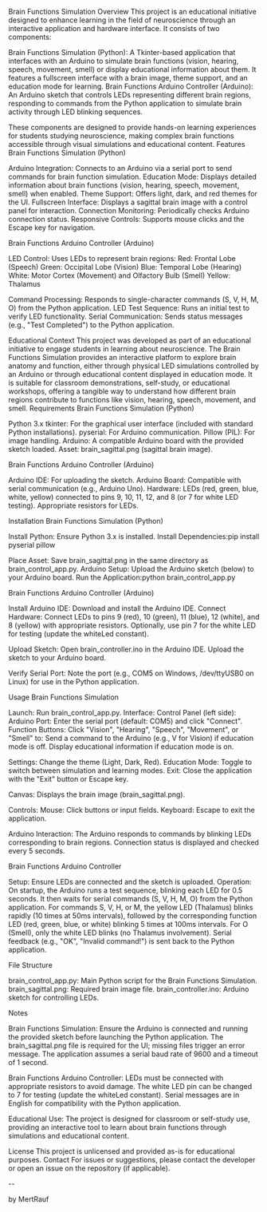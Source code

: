 Brain Functions Simulation
Overview
This project is an educational initiative designed to enhance learning in the field of neuroscience through an interactive application and hardware interface. It consists of two components:

Brain Functions Simulation (Python): A Tkinter-based application that interfaces with an Arduino to simulate brain functions (vision, hearing, speech, movement, smell) or display educational information about them. It features a fullscreen interface with a brain image, theme support, and an education mode for learning.
Brain Functions Arduino Controller (Arduino): An Arduino sketch that controls LEDs representing different brain regions, responding to commands from the Python application to simulate brain activity through LED blinking sequences.

These components are designed to provide hands-on learning experiences for students studying neuroscience, making complex brain functions accessible through visual simulations and educational content.
Features
Brain Functions Simulation (Python)

Arduino Integration: Connects to an Arduino via a serial port to send commands for brain function simulation.
Education Mode: Displays detailed information about brain functions (vision, hearing, speech, movement, smell) when enabled.
Theme Support: Offers light, dark, and red themes for the UI.
Fullscreen Interface: Displays a sagittal brain image with a control panel for interaction.
Connection Monitoring: Periodically checks Arduino connection status.
Responsive Controls: Supports mouse clicks and the Escape key for navigation.

Brain Functions Arduino Controller (Arduino)

LED Control: Uses LEDs to represent brain regions:
Red: Frontal Lobe (Speech)
Green: Occipital Lobe (Vision)
Blue: Temporal Lobe (Hearing)
White: Motor Cortex (Movement) and Olfactory Bulb (Smell)
Yellow: Thalamus


Command Processing: Responds to single-character commands (S, V, H, M, O) from the Python application.
LED Test Sequence: Runs an initial test to verify LED functionality.
Serial Communication: Sends status messages (e.g., "Test Completed") to the Python application.

Educational Context
This project was developed as part of an educational initiative to engage students in learning about neuroscience. The Brain Functions Simulation provides an interactive platform to explore brain anatomy and function, either through physical LED simulations controlled by an Arduino or through educational content displayed in education mode. It is suitable for classroom demonstrations, self-study, or educational workshops, offering a tangible way to understand how different brain regions contribute to functions like vision, hearing, speech, movement, and smell.
Requirements
Brain Functions Simulation (Python)

Python 3.x
tkinter: For the graphical user interface (included with standard Python installations).
pyserial: For Arduino communication.
Pillow (PIL): For image handling.
Arduino: A compatible Arduino board with the provided sketch loaded.
Asset: brain_sagittal.png (sagittal brain image).

Brain Functions Arduino Controller (Arduino)

Arduino IDE: For uploading the sketch.
Arduino Board: Compatible with serial communication (e.g., Arduino Uno).
Hardware:
LEDs (red, green, blue, white, yellow) connected to pins 9, 10, 11, 12, and 8 (or 7 for white LED testing).
Appropriate resistors for LEDs.



Installation
Brain Functions Simulation (Python)

Install Python: Ensure Python 3.x is installed.
Install Dependencies:pip install pyserial pillow


Place Asset: Save brain_sagittal.png in the same directory as brain_control_app.py.
Arduino Setup: Upload the Arduino sketch (below) to your Arduino board.
Run the Application:python brain_control_app.py



Brain Functions Arduino Controller (Arduino)

Install Arduino IDE: Download and install the Arduino IDE.
Connect Hardware:
Connect LEDs to pins 9 (red), 10 (green), 11 (blue), 12 (white), and 8 (yellow) with appropriate resistors.
Optionally, use pin 7 for the white LED for testing (update the whiteLed constant).


Upload Sketch:
Open brain_controller.ino in the Arduino IDE.
Upload the sketch to your Arduino board.


Verify Serial Port: Note the port (e.g., COM5 on Windows, /dev/ttyUSB0 on Linux) for use in the Python application.

Usage
Brain Functions Simulation

Launch: Run brain_control_app.py.
Interface:
Control Panel (left side):
Arduino Port: Enter the serial port (default: COM5) and click "Connect".
Function Buttons: Click "Vision", "Hearing", "Speech", "Movement", or "Smell" to:
Send a command to the Arduino (e.g., V for Vision) if education mode is off.
Display educational information if education mode is on.


Settings: Change the theme (Light, Dark, Red).
Education Mode: Toggle to switch between simulation and learning modes.
Exit: Close the application with the "Exit" button or Escape key.


Canvas: Displays the brain image (brain_sagittal.png).


Controls:
Mouse: Click buttons or input fields.
Keyboard: Escape to exit the application.


Arduino Interaction:
The Arduino responds to commands by blinking LEDs corresponding to brain regions.
Connection status is displayed and checked every 5 seconds.



Brain Functions Arduino Controller

Setup: Ensure LEDs are connected and the sketch is uploaded.
Operation:
On startup, the Arduino runs a test sequence, blinking each LED for 0.5 seconds.
It then waits for serial commands (S, V, H, M, O) from the Python application.
For commands S, V, H, or M, the yellow LED (Thalamus) blinks rapidly (10 times at 50ms intervals), followed by the corresponding function LED (red, green, blue, or white) blinking 5 times at 100ms intervals.
For O (Smell), only the white LED blinks (no Thalamus involvement).
Serial feedback (e.g., "OK", "Invalid command!") is sent back to the Python application.



File Structure

brain_control_app.py: Main Python script for the Brain Functions Simulation.
brain_sagittal.png: Required brain image file.
brain_controller.ino: Arduino sketch for controlling LEDs.

Notes

Brain Functions Simulation:
Ensure the Arduino is connected and running the provided sketch before launching the Python application.
The brain_sagittal.png file is required for the UI; missing files trigger an error message.
The application assumes a serial baud rate of 9600 and a timeout of 1 second.


Brain Functions Arduino Controller:
LEDs must be connected with appropriate resistors to avoid damage.
The white LED pin can be changed to 7 for testing (update the whiteLed constant).
Serial messages are in English for compatibility with the Python application.


Educational Use: The project is designed for classroom or self-study use, providing an interactive tool to learn about brain functions through simulations and educational content.

License
This project is unlicensed and provided as-is for educational purposes.
Contact
For issues or suggestions, please contact the developer or open an issue on the repository (if applicable).

--

by MertRauf
